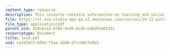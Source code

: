 ```yaml
---
content_type: resource
description: This resource contains information on learning and social effects.
file: https://ol-ocw-studio-app-qa.s3.amazonaws.com/courses/14-11-putting-social-sciences-to-the-test-field-experiments-in-economics-spring-2006/ce345b72b05df5aa1608d7cc68cfe9b3_lec8.pdf
file_type: application/pdf
parent_uid: 329c0ca3-6784-8e99-0c4b-bdbb03a02351
resourcetype: Document
title: lec8.pdf
uid: ce345b72-b05d-f5aa-1608-d7cc68cfe9b3
---
```

